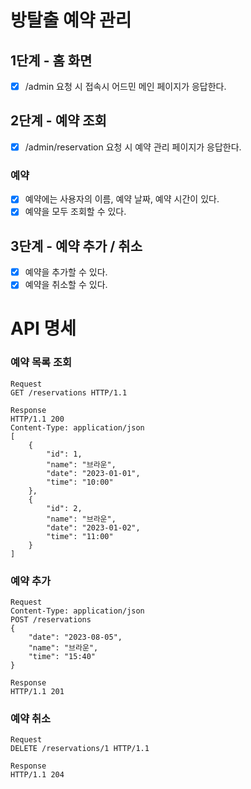 # 방탈출 예약 관리

## 1단계 - 홈 화면

- [x] /admin 요청 시 접속시 어드민 메인 페이지가 응답한다.

## 2단계 - 예약 조회

- [x] /admin/reservation 요청 시 예약 관리 페이지가 응답한다.

### 예약

- [x] 예약에는 사용자의 이름, 예약 날짜, 예약 시간이 있다.
- [x] 예약을 모두 조회할 수 있다.

## 3단계 - 예약 추가 / 취소

- [x] 예약을 추가할 수 있다.
- [x] 예약을 취소할 수 있다.

# API 명세

### 예약 목록 조회

```
Request
GET /reservations HTTP/1.1

Response
HTTP/1.1 200 
Content-Type: application/json
[
    {
        "id": 1,
        "name": "브라운",
        "date": "2023-01-01",
        "time": "10:00"
    },
    {
        "id": 2,
        "name": "브라운",
        "date": "2023-01-02",
        "time": "11:00"
    }
]
```

### 예약 추가

```
Request
Content-Type: application/json
POST /reservations
{
    "date": "2023-08-05",
    "name": "브라운",
    "time": "15:40"
}

Response
HTTP/1.1 201

```

### 예약 취소

```
Request
DELETE /reservations/1 HTTP/1.1

Response
HTTP/1.1 204
```
